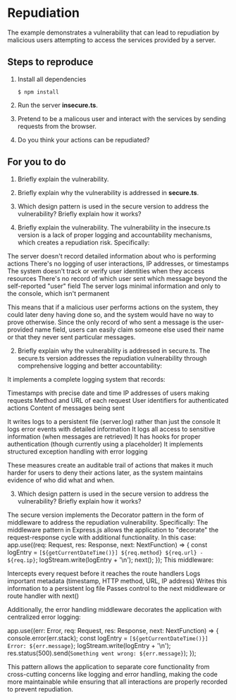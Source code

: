# Repudiation

The example demonstrates a vulnerability that can lead to repudiation by malicious users attempting to access the services provided by a server.

## Steps to reproduce

1. Install all dependencies

    `$ npm install`

2. Run the server __insecure.ts__.

3. Pretend to be a malicous user and interact with the services by sending requests from the browser.

4. Do you think your actions can be repudiated?

## For you to do

1. Briefly explain the vulnerability.
2. Briefly explain why the vulnerability is addressed in __secure.ts__.
3. Which design pattern is used in the secure version to address the vulnerability? Briefly explain how it works?

1. Briefly explain the vulnerability.
The vulnerability in the insecure.ts version is a lack of proper logging and accountability mechanisms, which creates a repudiation risk. Specifically:

The server doesn't record detailed information about who is performing actions
There's no logging of user interactions, IP addresses, or timestamps
The system doesn't track or verify user identities when they access resources
There's no record of which user sent which message beyond the self-reported "user" field
The server logs minimal information and only to the console, which isn't permanent

This means that if a malicious user performs actions on the system, they could later deny having done so, and the system would have no way to prove otherwise. Since the only record of who sent a message is the user-provided name field, users can easily claim someone else used their name or that they never sent particular messages.


2. Briefly explain why the vulnerability is addressed in secure.ts.
The secure.ts version addresses the repudiation vulnerability through comprehensive logging and better accountability:

It implements a complete logging system that records:

Timestamps with precise date and time
IP addresses of users making requests
Method and URL of each request
User identifiers for authenticated actions
Content of messages being sent


It writes logs to a persistent file (server.log) rather than just the console
It logs error events with detailed information
It logs all access to sensitive information (when messages are retrieved)
It has hooks for proper authentication (though currently using a placeholder)
It implements structured exception handling with error logging

These measures create an auditable trail of actions that makes it much harder for users to deny their actions later, as the system maintains evidence of who did what and when.

3. Which design pattern is used in the secure version to address the vulnerability? Briefly explain how it works?

The secure version implements the Decorator pattern in the form of middleware to address the repudiation vulnerability. Specifically:
The middleware pattern in Express.js allows the application to "decorate" the request-response cycle with additional functionality. 
In this case:
app.use((req: Request, res: Response, next: NextFunction) => {
    const logEntry = `[${getCurrentDateTime()}] ${req.method} ${req.url} - ${req.ip}`;
    logStream.write(logEntry + '\n');
    next();
});
This middleware:

Intercepts every request before it reaches the route handlers
Logs important metadata (timestamp, HTTP method, URL, IP address)
Writes this information to a persistent log file
Passes control to the next middleware or route handler with next()

Additionally, the error handling middleware decorates the application with centralized error logging:

app.use((err: Error, req: Request, res: Response, next: NextFunction) => {
    console.error(err.stack);
    const logEntry = `[${getCurrentDateTime()}] Error: ${err.message}`;
    logStream.write(logEntry + '\n');
    res.status(500).send(`Something went wrong: ${err.message}`);
});

This pattern allows the application to separate core functionality from cross-cutting concerns like logging and error handling, making the code more maintainable while ensuring that all interactions are properly recorded to prevent repudiation.